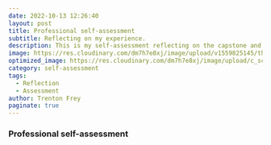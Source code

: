 ```yaml
---
date: 2022-10-13 12:26:40
layout: post
title: Professional self-assessment
subtitle: Reflecting on my experience.
description: This is my self-assessment reflecting on the capstone and my experience in the Computer Science program.
image: https://res.cloudinary.com/dm7h7e8xj/image/upload/v1559825145/theme16_o0seet.jpg
optimized_image: https://res.cloudinary.com/dm7h7e8xj/image/upload/c_scale,w_380/v1559825145/theme16_o0seet.jpg
category: self-assessment
tags:
  - Reflection
  - Assessment
author: Trenton Frey
paginate: true
---
```



### Professional self-assessment







